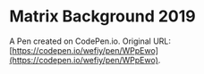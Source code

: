 # Matrix Background 2019

A Pen created on CodePen.io. Original URL: [https://codepen.io/wefiy/pen/WPpEwo](https://codepen.io/wefiy/pen/WPpEwo).


